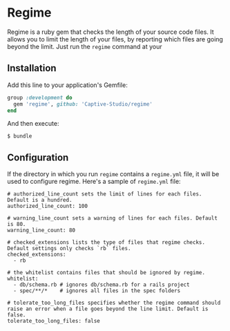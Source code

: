 # Regime
Regime is a ruby gem that checks the length of your source code files. It allows you to limit the length of your files, by reporting which files are going beyond the limit.
Just run the `regime` command at your 

## Installation

Add this line to your application's Gemfile:

```ruby
group :development do
  gem 'regime', github: 'Captive-Studio/regime'
end
```

And then execute:

    $ bundle


## Configuration
If the directory in which you run `regime` contains a `regime.yml` file, it will be used to configure regime.
Here's a sample of `regime.yml` file:

```YML
# authorized_line_count sets the limit of lines for each files. Default is a hundred.
authorized_line_count: 100

# warning_line_count sets a warning of lines for each files. Default is 80.
warning_line_count: 80

# checked_extensions lists the type of files that regime checks. Default settings only checks `rb` files.
checked_extensions:
  - rb

# the whitelist contains files that should be ignored by regime.
whitelist:
  - db/schema.rb # ignores db/schema.rb for a rails project
  - spec/**/*    # ignores all files in the spec folders
  
# tolerate_too_long_files specifies whether the regime command should raise an error when a file goes beyond the line limit. Default is false.
tolerate_too_long_files: false
```
